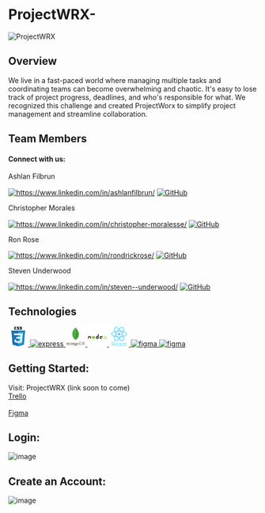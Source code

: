 # ProjectWRX-
![ProjectWRX](https://images.unsplash.com/photo-1542626991-cbc4e32524cc?ixlib=rb-4.0.3&ixid=M3wxMjA3fDB8MHxwaG90by1wYWdlfHx8fGVufDB8fHx8fA%3D%3D&auto=format&fit=crop&w=1469&q=80)

## Overview 
We live in a fast-paced world where managing multiple tasks and coordinating teams can become overwhelming and chaotic. It's easy to lose track of project progress, deadlines, and who's responsible for what. We recognized this challenge and created ProjectWorx to simplify project management and streamline collaboration.

## Team Members
<h4 align="left">Connect with us:</h4>
Ashlan Filbrun <p align="left">
<a href="https://www.linkedin.com/in/ashlanfilbrun/" target="blank"><img align="center" src="https://raw.githubusercontent.com/rahuldkjain/github-profile-readme-generator/master/src/images/icons/Social/linked-in-alt.svg" alt="https://www.linkedin.com/in/ashlanfilbrun/" height="30" width="40" /></a>
<a href="https://github.com/ashfilbrun" target="blank"><img align="center" src="https://cdn4.iconfinder.com/data/icons/iconsimple-logotypes/512/github-512.png" alt="GitHub" height="40" width="40" /></a>
</p>
Christopher Morales <p align="left">
<a href="https://www.linkedin.com/in/christopher-moralesse/" target="blank"><img align="center" src="https://raw.githubusercontent.com/rahuldkjain/github-profile-readme-generator/master/src/images/icons/Social/linked-in-alt.svg" alt="https://www.linkedin.com/in/christopher-moralesse/" height="30" width="40" /></a>
<a href="https://github.com/christophermoraleswebdev" target="blank"><img align="center" src="https://cdn4.iconfinder.com/data/icons/iconsimple-logotypes/512/github-512.png" alt="GitHub" height="40" width="40" /></a>
</p>
Ron Rose <p align="left">
<a href="https://www.linkedin.com/in/rondrickrose/" target="blank"><img align="center" src="https://raw.githubusercontent.com/rahuldkjain/github-profile-readme-generator/master/src/images/icons/Social/linked-in-alt.svg" alt="https://www.linkedin.com/in/rondrickrose/" height="30" width="40" /></a>
<a href="https://github.com/R-O-N-2" target="blank"><img align="center" src="https://cdn4.iconfinder.com/data/icons/iconsimple-logotypes/512/github-512.png" alt="GitHub" height="40" width="40" /></a>
</p>
Steven Underwood <p align="left">
<a href="https://www.linkedin.com/in/steven--underwood/" target="blank"><img align="center" src="https://raw.githubusercontent.com/rahuldkjain/github-profile-readme-generator/master/src/images/icons/Social/linked-in-alt.svg" alt="https://www.linkedin.com/in/steven--underwood/" height="30" width="40" /></a>
<a href="https://github.com/sunder96u" target="blank"><img align="center" src="https://cdn4.iconfinder.com/data/icons/iconsimple-logotypes/512/github-512.png" alt="GitHub" height="40" width="40" /></a>
</p>


## Technologies
<p align="left"> <a href="https://www.w3schools.com/css/" target="_blank" rel="noreferrer"> <img src="https://raw.githubusercontent.com/devicons/devicon/master/icons/css3/css3-original-wordmark.svg" alt="css3" width="40" height="40"/> </a> <a href="https://expressjs.com" target="_blank" rel="noreferrer"> <img src="https://res.cloudinary.com/practicaldev/image/fetch/s--YbV36HLj--/c_imagga_scale,f_auto,fl_progressive,h_420,q_auto,w_1000/https://dev-to-uploads.s3.amazonaws.com/i/hpg6if7btrwilqkidqbe.png" alt="express" width="85" height="40"/> </a> <a href="https://www.mongodb.com/" target="_blank" rel="noreferrer"> <img src="https://raw.githubusercontent.com/devicons/devicon/master/icons/mongodb/mongodb-original-wordmark.svg" alt="mongodb" width="40" height="40"/> </a> <a href="https://nodejs.org" target="_blank" rel="noreferrer"> <img src="https://raw.githubusercontent.com/devicons/devicon/master/icons/nodejs/nodejs-original-wordmark.svg" alt="nodejs" width="40" height="40"/> </a> <a href="https://reactjs.org/" target="_blank" rel="noreferrer"> <img src="https://raw.githubusercontent.com/devicons/devicon/master/icons/react/react-original-wordmark.svg" alt="react" width="40" height="40"/> </a> <a href="https://www.figma.com/" target="_blank" rel="noreferrer"> <img src="https://www.vectorlogo.zone/logos/figma/figma-icon.svg" alt="figma" width="40" height="40"/> </a> <a href="https://www.trello.com" target="_blank" rel="noreferrer"> <img src="https://1000logos.net/wp-content/uploads/2021/05/Trello-Logo-2011.png" alt="figma" width="72" height="40"/> </a> </p>

## Getting Started: 

Visit: ProjectWRX (link soon to come)
<br/>
<a href="https://trello.com/b/DNvxp8HQ/unit-3" target="_blank" rel="noreferrer"> Trello </a>  
<br/>
<a href="https://www.figma.com/file/XUVfb7XA9sADaeI1kEsQV5/ProjectWrx?type=design&node-id=1%3A3&mode=design&t=kWNEHNrgvmWI578H-1" target="_blank" rel="noreferrer"> Figma </a> 

## Login:
![image](https://github.com/sunder96u/ProjectWRX-Front/assets/132020474/66a66328-a1f0-4469-a253-3158ae553b0c)

## Create an Account:
![image](https://github.com/sunder96u/ProjectWRX-Front/assets/132020474/0a0b593b-f69d-40eb-8ff5-b8fa73a22409)
